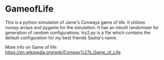 # GameofLife

This is a python simulation of Jame's Conways game of life. It utilizes numpy arrays and pygame for the simulation. It has an inbuilt randomizer for generation of random configurations. 
try2.py is a file which contains the default configuration for my best friends Sasha's name.

More info on Game of life:
https://en.wikipedia.org/wiki/Conway%27s_Game_of_Life
